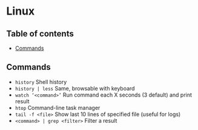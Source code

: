 # Linux

## Table of contents

* [Commands](#commands)

## Commands

* `history` Shell history
* `history | less` Same, browsable with keyboard
* `watch ‘<command>’` Run command each X seconds (3 default) and print result
* `htop` Command-line task manager
* `tail -f <file>` Show last 10 lines of specified file (useful for logs)
* `<command> | grep <filter>` Filter a result
